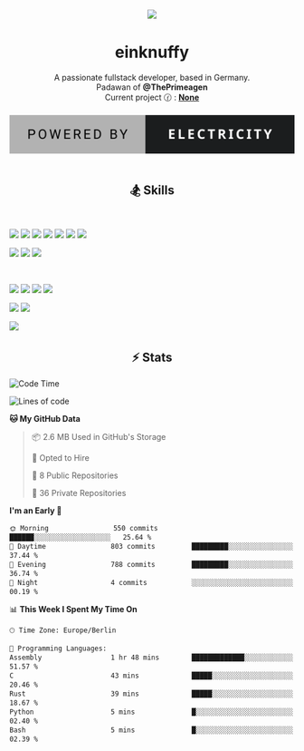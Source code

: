 <p align="center">
 <br />
 <a href="https://github.com/einKnuffy" target="_blank">
    <img width="150px" src="https://avatars.githubusercontent.com/u/66639485?s=400&u=fc9b6f7cbddb6dfbb93dc63483f7fc7aee75ac2e&v=4" />
 </a>
 <h1 align="center"><b>einknuffy</b></h1>
 <p align="center">
  A passionate fullstack developer, based in Germany. <br/>
  Padawan of <b>@ThePrimeagen</b> <br/>
  Current project 🕜 : <b><a href="https://github.com/einKnuffy">None</a></b> <br/> <br/>
  <img src="/powered-by-electricity.svg" /> <br/> <br/> 
</p>

<!-- Uncomment and use the following lines if you want to include dynamic content like stats or badges
<p align="center">
 <img src="https://lanyard.cnrad.dev/api/675737917200662539" alt="" width="300px" />
</p>
<p align="center">
 <img src="https://github-readme-stats-einknuffy.vercel.app/api/top-langs/?username=einKnuffy&layout=donut" alt="" width="300px" />
</p>
-->

<p align="center">
 <h2 align="center"><b>🏂 Skills</b></h2>
 <p align="center">
  <br/>
    <p>
    <img src="https://img.shields.io/badge/Rust-000000?style=for-the-badge&logo=rust&logoColor=white" />
    <img src="https://img.shields.io/badge/C-00599C?style=for-the-badge&logo=c&logoColor=white" />
    <img src="https://img.shields.io/badge/C%2B%2B-00599C?style=for-the-badge&logo=c%2B%2B&logoColor=white" />
    <img src="https://img.shields.io/badge/TypeScript-007ACC?style=for-the-badge&logo=typescript&logoColor=white" />
    <img src="https://img.shields.io/badge/JavaScript-323330?style=for-the-badge&logo=javascript&logoColor=F7DF1E" />
    <img src="https://img.shields.io/badge/C%23-239120?style=for-the-badge&logo=csharp&logoColor=white" />
    <img src="https://img.shields.io/badge/Java-ED8B00?style=for-the-badge&logo=openjdk&logoColor=white" />
    </p>
  <p>
    <img src="https://img.shields.io/badge/HTML5-E34F26?style=for-the-badge&logo=html5&logoColor=white" />
    <img src="https://img.shields.io/badge/CSS3-1572B6?style=for-the-badge&logo=css3&logoColor=white" />
    <img src="https://img.shields.io/badge/Lua-2C2D72?style=for-the-badge&logo=lua&logoColor=white" />
 </p>
 <br/>
  <p>
    <img src="https://img.shields.io/badge/React-20232A?style=for-the-badge&logo=react&logoColor=61DAFB" />
    <img src="https://img.shields.io/badge/Next.JS-111111?style=for-the-badge&logo=next.js&logoColor=FFFEEE" />
    <img src="https://img.shields.io/badge/Node.js-43853D?style=for-the-badge&logo=node.js&logoColor=white" />
    <img src="https://img.shields.io/badge/Tailwind_CSS-38B2AC?style=for-the-badge&logo=tailwind-css&logoColor=white" />
 </p>
 <p>
    <img src="https://img.shields.io/badge/MySQL-00000F?style=for-the-badge&logo=mysql&logoColor=white" />
    <img src="https://img.shields.io/badge/MongoDB-4EA94B?style=for-the-badge&logo=mongodb&logoColor=white" />
 </p>
 <p>
    <img src="https://img.shields.io/badge/Unity-100000?style=for-the-badge&logo=unity&logoColor=white" />
 </p>
</p>

<p align="center">
 <h2 align="center"><b>⚡ Stats</b></h2>
 <p align="center">
    
<!--START_SECTION:waka-->
![Code Time](http://img.shields.io/badge/Code%20Time-287%20hrs%2011%20mins-blue)

![Lines of code](https://img.shields.io/badge/From%20Hello%20World%20I%27ve%20Written-9.4%20million%20lines%20of%20code-blue)

**🐱 My GitHub Data** 

> 📦 2.6 MB Used in GitHub's Storage 
 > 
> 💼 Opted to Hire
 > 
> 📜 8 Public Repositories 
 > 
> 🔑 36 Private Repositories 
 > 
**I'm an Early 🐤** 

```text
🌞 Morning                550 commits         ██████░░░░░░░░░░░░░░░░░░░   25.64 % 
🌆 Daytime                803 commits         █████████░░░░░░░░░░░░░░░░   37.44 % 
🌃 Evening                788 commits         █████████░░░░░░░░░░░░░░░░   36.74 % 
🌙 Night                  4 commits           ░░░░░░░░░░░░░░░░░░░░░░░░░   00.19 % 
```


📊 **This Week I Spent My Time On** 

```text
🕑︎ Time Zone: Europe/Berlin

💬 Programming Languages: 
Assembly                 1 hr 48 mins        █████████████░░░░░░░░░░░░   51.57 % 
C                        43 mins             █████░░░░░░░░░░░░░░░░░░░░   20.46 % 
Rust                     39 mins             █████░░░░░░░░░░░░░░░░░░░░   18.67 % 
Python                   5 mins              █░░░░░░░░░░░░░░░░░░░░░░░░   02.40 % 
Bash                     5 mins              █░░░░░░░░░░░░░░░░░░░░░░░░   02.39 % 
```


<!--END_SECTION:waka-->

 </p>
</p>

